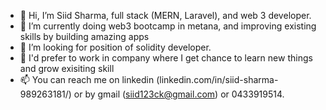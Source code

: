 - 👋 Hi, I’m Siid Sharma, full stack (MERN, Laravel), and web 3 developer.
- 🌱 I’m currently doing web3 bootcamp in metana, and improving existing skills by building amazing apps
- 💞️ I’m looking for position of solidity developer. 
- 👀 I'd prefer to work in company where I get chance to learn new things and grow exisiting skill
- 📫 You can reach me on linkedin (linkedin.com/in/siid-sharma-989263181/) or by gmail (siid123ck@gmail.com) or 0433919514.

<!---
siid123ck/siid123ck is a ✨ special ✨ repository because its `README.md` appears on your GitHub profile.
You can click the Preview link to take a look at your changes.
--->
